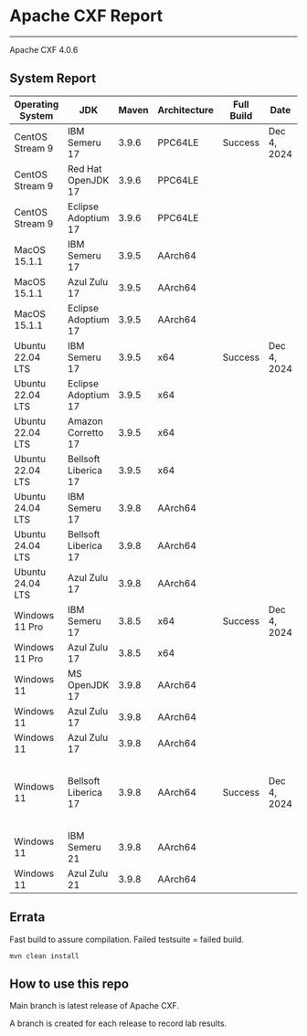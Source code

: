 # Apache CXF Report
--- 

Apache CXF 4.0.6

## System Report

| Operating System    | JDK       | Maven | Architecture | Full Build | Date  | Notes |
|---------------------|-----------|-------|--------------|------------|-------|-------|
| CentOS Stream 9     | IBM Semeru 17  | 3.9.6 | PPC64LE      | Success | Dec 4, 2024 | |
| CentOS Stream 9     | Red Hat OpenJDK 17  | 3.9.6 | PPC64LE      |  |  |  |
| CentOS Stream 9     | Eclipse Adoptium 17  | 3.9.6 | PPC64LE      |  |  | |
| MacOS 15.1.1          | IBM Semeru 17  | 3.9.5 | AArch64      |  |  | |
| MacOS 15.1.1          | Azul Zulu 17  | 3.9.5 | AArch64      |  |  | |
| MacOS 15.1.1          | Eclipse Adoptium 17  | 3.9.5 | AArch64      |  |  | |
| Ubuntu 22.04 LTS    | IBM Semeru 17  | 3.9.5 | x64      | Success | Dec 4, 2024 | |
| Ubuntu 22.04 LTS    | Eclipse Adoptium 17  | 3.9.5 | x64      |  |  | |
| Ubuntu 22.04 LTS    | Amazon Corretto 17  | 3.9.5 | x64      |  |  | |
| Ubuntu 22.04 LTS    | Bellsoft Liberica 17  | 3.9.5 | x64      |  |  | |
| Ubuntu 24.04 LTS    | IBM Semeru 17  | 3.9.8 | AArch64      |  |  | |
| Ubuntu 24.04 LTS    | Bellsoft Liberica 17 | 3.9.8 | AArch64      |  | |  |
| Ubuntu 24.04 LTS    | Azul Zulu 17  | 3.9.8 | AArch64      |  | | |
| Windows 11 Pro      | IBM Semeru 17  | 3.8.5 | x64      | Success | Dec 4, 2024 |  |
| Windows 11 Pro      | Azul Zulu 17  | 3.8.5 | x64      |  | | |
| Windows 11       | MS OpenJDK 17  | 3.9.8 | AArch64      |  |  | |
| Windows 11       | Azul Zulu 17  | 3.9.8 | AArch64      |  |  |  |
| Windows 11       | Azul Zulu 17  | 3.9.8 | AArch64      |  | |  |
| Windows 11       | Bellsoft Liberica 17  | 3.9.8 | AArch64      | Success | Dec 4, 2024 | Distributed Tracing Integration System test case fail. |
| Windows 11       | IBM Semeru 21  | 3.9.8 | AArch64      |  |  |  |
| Windows 11       | Azul Zulu 21  | 3.9.8 | AArch64      |  |  |  |



## Errata


Fast build to assure compilation. Failed testsuite = failed build.
```
mvn clean install
```

## How to use this repo

Main branch is latest release of Apache CXF.

A branch is created for each release to record lab results.
